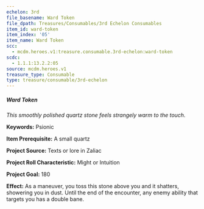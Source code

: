 ```yaml
---
echelon: 3rd
file_basename: Ward Token
file_dpath: Treasures/Consumables/3rd Echelon Consumables
item_id: ward-token
item_index: '05'
item_name: Ward Token
scc:
  - mcdm.heroes.v1:treasure.consumable.3rd-echelon:ward-token
scdc:
  - 1.1.1:13.2.2:05
source: mcdm.heroes.v1
treasure_type: Consumable
type: treasure/consumable/3rd-echelon
---
```


##### Ward Token

*This smoothly polished quartz stone feels strangely warm to the touch.*

**Keywords:** Psionic

**Item Prerequisite:** A small quartz

**Project Source:** Texts or lore in Zaliac

**Project Roll Characteristic:** Might or Intuition

**Project Goal:** 180

**Effect:** As a maneuver, you toss this stone above you and it shatters, showering you in dust. Until the end of the encounter, any enemy ability that targets you has a double bane.
